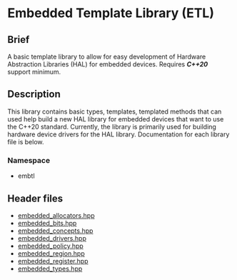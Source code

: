 # Embedded Template Library (ETL)

## Brief

A basic template library to allow for easy development of Hardware
Abstraction Libraries (HAL) for embedded devices. Requires ___C++20___ support minimum.

## Description

This library contains basic types, templates, templated methods that can used help build a new HAL library 
for embedded devices that want to use the C++20 standard. Currently, the library is primarily used for building
hardware device drivers for the HAL library. Documentation for each library file is below. 

### Namespace
- embtl

## Header files
- [embedded_allocators.hpp](docs/embedded_allocator.md)
- [embedded_bits.hpp](docs/embedded_bits.md)
- [embedded_concepts.hpp](docs/embedded_concepts.md)
- [embedded_drivers.hpp](docs/embedded_driver.md)
- [embedded_policy.hpp](docs/embedded_policy.md)
- [embedded_region.hpp](docs/embedded_region.md)
- [embedded_register.hpp](docs/embedded_registers.md)
- [embedded_types.hpp](docs/embedded_types.md)
